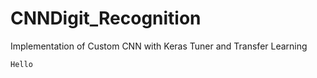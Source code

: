 # CNNDigit_Recognition
Implementation of Custom CNN with Keras Tuner and Transfer Learning

```Hello```
